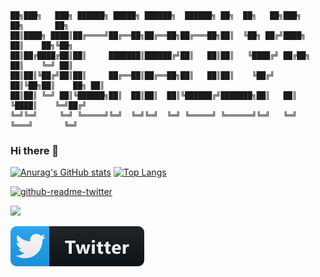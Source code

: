 
```
██╗███╗   ███╗ ██████╗ █████╗ ██████╗  ██████╗ ██╗  ██╗   ██╗███╗   ██╗       ██╗ 
██║████╗ ████║██╔════╝██╔══██╗██╔══██╗██╔═══██╗██║  ╚██╗ ██╔╝████╗  ██║    ██╗╚██╗
██║██╔████╔██║██║     ███████║██████╔╝██║   ██║██║   ╚████╔╝ ██╔██╗ ██║    ╚═╝ ██║
██║██║╚██╔╝██║██║     ██╔══██║██╔══██╗██║   ██║██║    ╚██╔╝  ██║╚██╗██║    ██╗ ██║
██║██║ ╚═╝ ██║╚██████╗██║  ██║██║  ██║╚██████╔╝███████╗██║   ██║ ╚████║    ╚═╝██╔╝
╚═╝╚═╝     ╚═╝ ╚═════╝╚═╝  ╚═╝╚═╝  ╚═╝ ╚═════╝ ╚══════╝╚═╝   ╚═╝  ╚═══╝       ╚═╝ 
```

<!---
```
██ ███    ███  ██████  █████  ██████   ██████  ██      ██    ██ ███    ██        ██  
██ ████  ████ ██      ██   ██ ██   ██ ██    ██ ██       ██  ██  ████   ██     ██  ██ 
██ ██ ████ ██ ██      ███████ ██████  ██    ██ ██        ████   ██ ██  ██         ██ 
██ ██  ██  ██ ██      ██   ██ ██   ██ ██    ██ ██         ██    ██  ██ ██     ██  ██ 
██ ██      ██  ██████ ██   ██ ██   ██  ██████  ███████    ██    ██   ████        ██  
```
--->

### Hi there 👋

[![Anurag's GitHub stats](https://github-readme-stats.vercel.app/api?username=imcarolyn&show_icons=true&bg_color=45,ed90e9BF,4acff6BF&text_color=fff&title_color=fff&border_color=000)](https://github.com/anuraghazra/github-readme-stats)
[![Top Langs](https://github-readme-stats.vercel.app/api/top-langs/?username=imcarolyn&layout=compact&bg_color=45,4acff6,ed90e9&text_color=fff&title_color=fff&border_color=000)](https://github.com/anuraghazra/github-readme-stats)

[![github-readme-twitter](https://github-readme-twitter.gazf.vercel.app/api?id=heyimcarolyn)](https://github.com/gazf/github-readme-twitter)

![](https://dcbadge.vercel.app/api/shield/144256378154909696)
<p align="left">

 <a href="https://www.twitter.com/heyimcarolyn">
    <img src="https://raw.githubusercontent.com/MikeCodesDotNET/ColoredBadges/4a38660afb7be89a6032218589b4454a1285c7f8/svg/social/twitter.svg" alt="example badge" style="vertical-align:top margin:6px 4px">
  </a>  
 </p>


<!--
**imcarolyn/imcarolyn** is a ✨ _special_ ✨ repository because its `README.md` (this file) appears on your GitHub profile.

Here are some ideas to get you started:

- 🔭 I’m currently working on ...
- 🌱 I’m currently learning ...
- 👯 I’m looking to collaborate on ...
- 🤔 I’m looking for help with ...
- 💬 Ask me about ...
- 📫 How to reach me: ...
- 😄 Pronouns: ...
- ⚡ Fun fact: ...
-->
